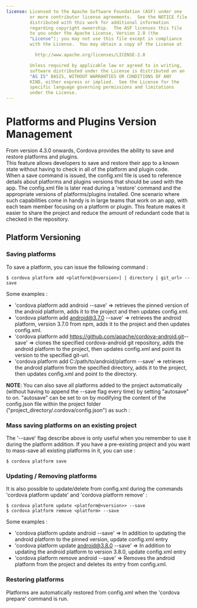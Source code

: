 ```yaml
---
license: Licensed to the Apache Software Foundation (ASF) under one
         or more contributor license agreements.  See the NOTICE file
         distributed with this work for additional information
         regarding copyright ownership.  The ASF licenses this file
         to you under the Apache License, Version 2.0 (the
         "License"); you may not use this file except in compliance
         with the License.  You may obtain a copy of the License at

           http://www.apache.org/licenses/LICENSE-2.0

         Unless required by applicable law or agreed to in writing,
         software distributed under the License is distributed on an
         "AS IS" BASIS, WITHOUT WARRANTIES OR CONDITIONS OF ANY
         KIND, either express or implied.  See the License for the
         specific language governing permissions and limitations
         under the License.
---
```


# Platforms and Plugins Version Management
From version 4.3.0 onwards, Cordova provides the ability to save and restore platforms and plugins. <br />
This feature allows developers to save and restore their app to a known state without having to check in all of the platform and plugin code. <br />
When a save command is issued, the config.xml file is used to reference details about platforms and plugins versions that should be used with the app. The config.xml file is later read during a 'restore' command and the appropriate versions of platforms/plugins installed.
One scenario where such capabilities come in handy is in large teams that work on an app, with each team member focusing on a platform or plugin. This feature makes it easier to share the project and reduce the amount of redundant code that is checked in the repository.


## Platform Versioning

### Saving platforms
To save a platform, you can issue the following command :

    $ cordova platform add <platform[@<version>] | directory | git_url> --save

Some examples :
  * 'cordova platform add android --save' => retrieves the pinned version of the android platform, adds it to the project and then updates config.xml.
  * 'cordova platform add android@3.7.0 --save' => retrieves the android platform, version 3.7.0 from npm, adds it to the project and then updates config.xml.
  * 'cordova platform add https://github.com/apache/cordova-android.git​ --save' => clones the specified cordova-android git repository, adds the android platform to the project, then updates config.xml and point its version to the specified git-url.
  * 'cordova platform add C:/path/to/android/platform --save' => retrieves the android platform from the specified directory, adds it to the project, then updates config.xml and point to the directory.

__NOTE__: You can also save all platforms added to the project automatically (without having to append the --save flag every time) by setting "autosave" to on.
"autosave" can be set to on by modifying the content of the config.json file within the project folder ("project_directory/.cordova/config.json") as such :



### Mass saving platforms on an existing project
The '--save' flag describe above is only useful when you remember to use it during the platform addition.
If you have a pre-existing project and you want to mass-save all existing platforms in it, you can use :

    $ cordova platform save


### Updating / Removing platforms
It is also possible to update/delete from config.xml during the commands 'cordova platform update' and 'cordova platform remove' :

    $ cordova platform update <platform@<version>> --save
    $ cordova platform remove <platform> --save
Some examples :
  * 'cordova platform update android --save' => In addition to updating the android platform to the pinned version, update config.xml entry
  * 'cordova platform update android@3.8.0 --save' => In addition to updating the android platform to version 3.8.0, update config.xml entry
  * 'cordova platform remove android --save' => Removes the android platform from the project and deletes its entry from config.xml.


### Restoring platforms
Platforms are automatically restored from config.xml when the 'cordova prepare' command is run.

